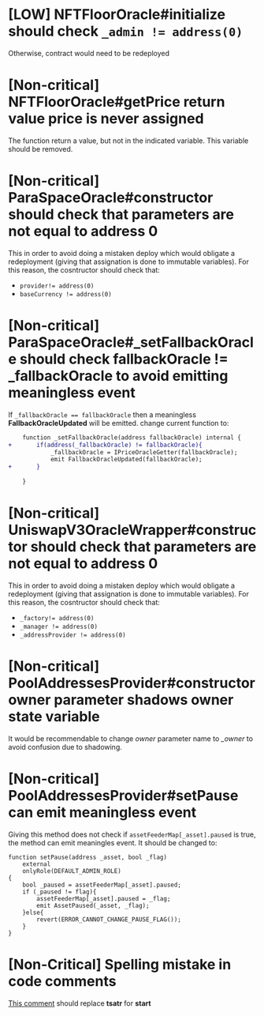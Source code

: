 
# \[LOW\] NFTFloorOracle#initialize should check ```_admin != address(0)```
Otherwise, contract would need to be redeployed

# \[Non-critical\] NFTFloorOracle#getPrice return value price is never assigned
The function return a value, but not in the indicated variable. This variable should be removed.

# \[Non-critical\] ParaSpaceOracle#constructor should check that parameters are not equal to address 0
This in order to avoid doing a mistaken deploy which would obligate a redeployment (giving that assignation is done to immutable variables). For this reason, the cosntructor should check that:
* ```provider!= address(0)```
* ```baseCurrency != address(0)```

# \[Non-critical\] ParaSpaceOracle#_setFallbackOracle should check fallbackOracle != _fallbackOracle to avoid emitting meaningless event
If ```_fallbackOracle == fallbackOracle``` then a meaningless **FallbackOracleUpdated** will be emitted. change current function to:
```diff
    function _setFallbackOracle(address fallbackOracle) internal {
+       if(address(_fallbackOracle) != fallbackOracle){
            _fallbackOracle = IPriceOracleGetter(fallbackOracle);
            emit FallbackOracleUpdated(fallbackOracle);
+       }
    
    }
```

# \[Non-critical\] UniswapV3OracleWrapper#constructor should check that parameters are not equal to address 0
This in order to avoid doing a mistaken deploy which would obligate a redeployment (giving that assignation is done to immutable variables). For this reason, the cosntructor should check that:
* ```_factory!= address(0)```
* ```_manager != address(0)```
* ```_addressProvider != address(0)```

# \[Non-critical\] PoolAddressesProvider#constructor owner parameter shadows owner state variable
It would be recommendable to change *owner* parameter name to *_owner* to avoid confusion due to shadowing.


# \[Non-critical\] PoolAddressesProvider#setPause can emit meaningless event
Giving this method does not check if ```assetFeederMap[_asset].paused``` is true, the method can emit meaningles event. It should be changed to:
```solidity
function setPause(address _asset, bool _flag)
    external
    onlyRole(DEFAULT_ADMIN_ROLE)
{
    bool _paused = assetFeederMap[_asset].paused;
    if (_paused != flag){
        assetFeederMap[_asset].paused = _flag;
        emit AssetPaused(_asset, _flag);
    }else{
        revert(ERROR_CANNOT_CHANGE_PAUSE_FLAG());
    } 
}
```

# \[Non-Critical\] Spelling mistake in code comments
[This comment](https://github.com/code-423n4/2022-11-paraspace/blob/c6820a279c64a299a783955749fdc977de8f0449/paraspace-core/contracts/protocol/libraries/logic/AuctionLogic.sol#L34) should replace **tsatr** for **start**
